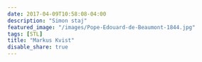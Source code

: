 ```yaml
---
date: 2017-04-09T10:58:08-04:00
description: "Simon staj"
featured_image: "/images/Pope-Edouard-de-Beaumont-1844.jpg"
tags: [STL]
title: "Markus Kvist"
disable_share: true
---
```


